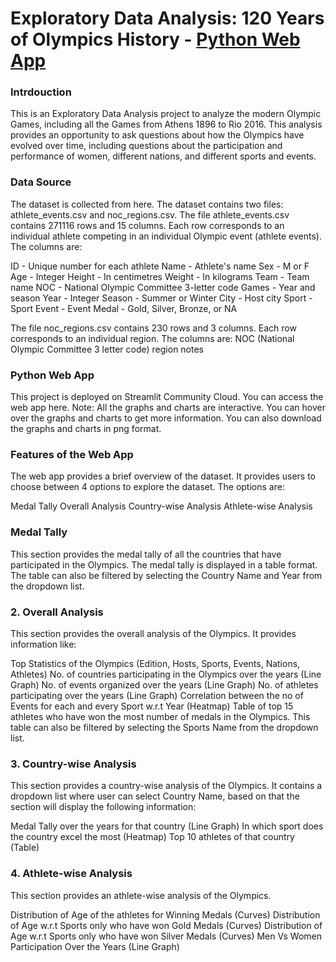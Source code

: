 <h1>Exploratory Data Analysis: 120 Years of Olympics History - <a href="https://olympicsanalysiswithdhiraj.netlify.app/">Python Web App</a></h1>

<h3>Intrdouction</h3>
<p>This is an Exploratory Data Analysis project to analyze the modern Olympic Games, including all the Games from Athens 1896 to Rio 2016. This analysis provides an opportunity to ask questions about how the Olympics have evolved over time, including questions about the participation and performance of women, different nations, and different sports and events.</p>


<h3>Data Source</h3>
<p>The dataset is collected from here. The dataset contains two files: athlete_events.csv and noc_regions.csv.
The file athlete_events.csv contains 271116 rows and 15 columns. Each row corresponds to an individual athlete competing in an individual Olympic event (athlete events). The columns are:

ID - Unique number for each athlete
Name - Athlete's name
Sex - M or F
Age - Integer
Height - In centimetres
Weight - In kilograms
Team - Team name
NOC - National Olympic Committee 3-letter code
Games - Year and season
Year - Integer
Season - Summer or Winter
City - Host city
Sport - Sport
Event - Event
Medal - Gold, Silver, Bronze, or NA


The file noc_regions.csv contains 230 rows and 3 columns. Each row corresponds to an individual region. The columns are:
NOC (National Olympic Committee 3 letter code)
region
notes
</p>


<h3>Python Web App</h3>
<p>This project is deployed on Streamlit Community Cloud. You can access the web app here.
Note: All the graphs and charts are interactive. You can hover over the graphs and charts to get more information. You can also download the graphs and charts in png format.</p>

<h3>Features of the Web App</h3>
<p>The web app provides a brief overview of the dataset. It provides users to choose between 4 options to explore the dataset. The options are:

Medal Tally
Overall Analysis
Country-wise Analysis
Athlete-wise Analysis
</p>


<h3>Medal Tally</h3>
<p>This section provides the medal tally of all the countries that have participated in the Olympics. The medal tally is displayed in a table format. The table can also be filtered by selecting the Country Name and Year from the dropdown list.</p>

<h3>2. Overall Analysis</h3>
<p>This section provides the overall analysis of the Olympics. It provides information like:

Top Statistics of the Olympics (Edition, Hosts, Sports, Events, Nations, Athletes)
No. of countries participating in the Olympics over the years (Line Graph)
No. of events organized over the years (Line Graph)
No. of athletes participating over the years (Line Graph)
Correlation between the no of Events for each and every Sport w.r.t Year (Heatmap)
Table of top 15 athletes who have won the most number of medals in the Olympics. This table can also be filtered by selecting the Sports Name from the dropdown list.</p>


<h3>3. Country-wise Analysis</h3>
<p>This section provides a country-wise analysis of the Olympics. It contains a dropdown list where user can select Country Name, based on that the section will display the following information:

Medal Tally over the years for that country (Line Graph)
In which sport does the country excel the most (Heatmap)
Top 10 athletes of that country (Table)
</p>


<h3>4. Athlete-wise Analysis</h3>
<p>This section provides an athlete-wise analysis of the Olympics.

Distribution of Age of the athletes for Winning Medals (Curves)
Distribution of Age w.r.t Sports only who have won Gold Medals (Curves)
Distribution of Age w.r.t Sports only who have won Silver Medals (Curves)
Men Vs Women Participation Over the Years (Line Graph)</p>



